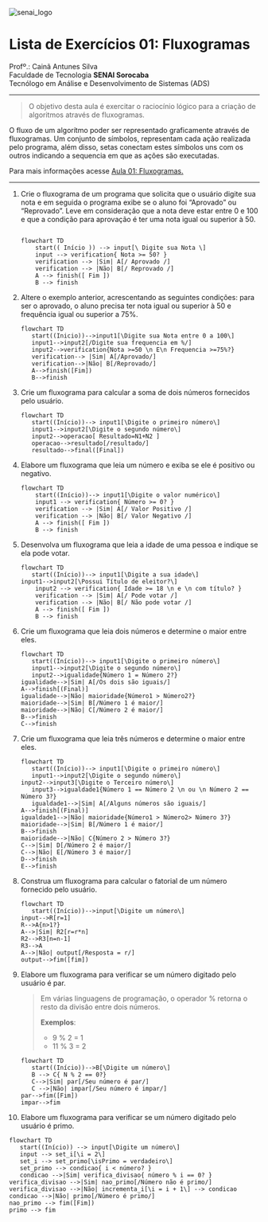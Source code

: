 ![senai_logo](https://transparencia.sp.senai.br/Content/img/logo-senai.png)

# Lista de Exercícios 01: Fluxogramas

Profº.: Cainã Antunes Silva  
Faculdade de Tecnologia **SENAI Sorocaba**  
Tecnólogo em Análise e Desenvolvimento de Sistemas (ADS)
___


> O objetivo desta aula é exercitar o raciocínio lógico para a criação de algoritmos através de fluxogramas.  

O fluxo de um algorítmo poder ser representado graficamente através de fluxogramas. Um conjunto de símbolos, representam cada ação realizada pelo programa, além disso, setas conectam estes símbolos uns com os outros indicando a sequencia em que as ações são executadas.

Para mais informações acesse [Aula 01: Fluxogramas.](https://www.notion.so/cainaantunes/Aula-01-Fluxogramas-188bde521b3b80de90f7dbd9407af71e)

***

1. Crie o fluxograma de um programa que solicita que o usuário digite sua nota e em seguida o programa exibe se o aluno foi “Aprovado” ou “Reprovado”. Leve em consideração que a nota deve estar entre 0 e 100 e que a condição para aprovação é ter uma nota igual ou superior à 50.
   
    ```mermaid
   
    flowchart TD
        start(( Início )) --> input[\ Digite sua Nota \]
        input --> verification{ Nota >= 50? }
        verification --> |Sim| A[/ Aprovado /]
        verification --> |Não| B[/ Reprovado /]
        A --> finish([ Fim ])
        B --> finish
    ```
   
2. Altere o exemplo anterior, acrescentando as seguintes condições: para ser o aprovado, o aluno precisa
ter nota igual ou superior à 50 e frequência igual ou superior a 75%.
   
   ```mermaid
   flowchart TD
      start((Inicio))-->input1[\Digite sua Nota entre 0 a 100\]
      input1-->input2[/Digite sua frequencia em %/]
      input2-->verification{Nota >=50 \n E\n Frequencia >=75%?}
      verification--> |Sim| A[/Aprovado/]
      verification-->|Não| B[/Reprovado/]
      A-->finish([Fim])
      B-->finish
   ```
   
3. Crie um fluxograma para calcular a soma de dois números fornecidos pelo usuário.
   
   ```mermaid
   flowchart TD
      start((Início))--> input1[\Digite o primeiro número\]
      input1-->input2[\Digite o segundo número\]
      input2-->operacao[ Resultado=N1+N2 ]
      operacao-->resultado[/resultado/]
      resultado-->final([Final])
   ```
   
4. Elabore um fluxograma que leia um número e exiba se ele é positivo ou negativo.
   
   ```mermaid
   flowchart TD
       start((Início))--> input1[\Digite o valor numérico\]
       input1 --> verification{ Número >= 0? }
       verification --> |Sim| A[/ Valor Positivo /]
       verification --> |Não| B[/ Valor Negativo /]
       A --> finish([ Fim ])
       B --> finish
   ```
   
5. Desenvolva um fluxograma que leia a idade de uma pessoa e indique se ela pode votar.
   
   ```mermaid
   flowchart TD
      start((Início))--> input1[\Digite a sua idade\]
   input1-->input2[\Possui Título de eleitor?\]
       input2 --> verification{ Idade >= 18 \n e \n com título? }
       verification --> |Sim| A[/ Pode votar /]
       verification --> |Não| B[/ Não pode votar /]
       A --> finish([ Fim ])
       B --> finish
   ```
   
6. Crie um fluxograma que leia dois números e determine o maior entre eles.
   
   ```mermaid
   flowchart TD
      start((Início))--> input1[\Digite o primeiro número\]
      input1-->input2[\Digite o segundo número\]
      input2-->igualidade{Número 1 = Número 2?}
   igualidade-->|Sim| A[/Os dois são iguais/]
   A-->finish[(Final)]
   igualidade-->|Não| maioridade{Número1 > Número2?}
   maioridade-->|Sim| B[/Número 1 é maior/]
   maioridade-->|Não| C[/Número 2 é maior/]
   B-->finish
   C-->finish
   ```
   
7. Crie um fluxograma que leia três números e determine o maior entre eles.
   
   ```mermaid
   flowchart TD
      start((Início))--> input1[\Digite o primeiro número\]
      input1-->input2[\Digite o segundo número\]
   input2-->input3[\Digite o Terceiro número\]
      input3-->igualdade1{Número 1 == Número 2 \n ou \n Número 2 == Número 3?}
      igualdade1-->|Sim| A[/Alguns números são iguais/]
   A-->finish[(Final)]
   igualdade1-->|Não| maioridade{Número1 > Número2> Número 3?}
   maioridade-->|Sim| B[/Número 1 é maior/]
   B-->finish
   maioridade-->|Não| C{Número 2 > Número 3?}
   C-->|Sim| D[/Número 2 é maior/]
   C-->|Não| E[/Número 3 é maior/]
   D-->finish
   E-->finish
   ```
   
8. Construa um fluxograma para calcular o fatorial de um número fornecido pelo usuário.
   
   ```mermaid
   flowchart TD
      start((Início))-->input[\Digite um número\]
   input-->R[r=1]
   R-->A{n>1?}
   A-->|Sim| R2[r=r*n]
   R2-->R3[n=n-1]
   R3-->A
   A-->|Não| output[/Resposta = r/]
   output-->fim([fim])
   ```
   
9. Elabore um fluxograma para verificar se um número digitado pelo usuário é par.
   
   > Em várias linguagens de programação, o operador % retorna o resto da divisão entre dois números.    
   > 
   >**Exemplos**:  
   > - 9 % 2 = 1  
   > - 11 % 3 = 2
   
   ```mermaid
   flowchart TD
      start((Início))-->B[\Digite um número\]
      B --> C{ N % 2 == 0?}
      C-->|Sim| par[/Seu número é par/]
      C -->|Não| impar[/Seu número é impar/]
   par-->fim([Fim])
   impar-->fim
   ```
   
10. Elabore um fluxograma para verificar se um número digitado pelo usuário é primo.

```mermaid
flowchart TD
   start((Início)) --> input[\Digite um número\]
   input --> set_i[\i = 2\]
   set_i --> set_primo[\isPrimo = verdadeiro\]
   set_primo --> condicao{ i < número? }
   condicao -->|Sim| verifica_divisao{ número % i == 0? }
verifica_divisao -->|Sim| nao_primo[/Número não é primo/]
verifica_divisao -->|Não| incrementa_i[\i = i + 1\] --> condicao
condicao -->|Não| primo[/Número é primo/]
nao_primo --> fim([Fim])
primo --> fim
```